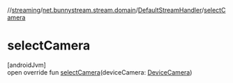 //[streaming](../../../index.md)/[net.bunnystream.stream.domain](../index.md)/[DefaultStreamHandler](index.md)/[selectCamera](select-camera.md)

# selectCamera

[androidJvm]\
open override fun [selectCamera](select-camera.md)(deviceCamera: [DeviceCamera](../../net.bunnystream.stream/-device-camera/index.md))
